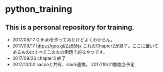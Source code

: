# python_training

## This is a personal repository for training.

- 2017/09/17 Githubを作ってみたけどよくわからん。
- 2017/09/17 https://goo.gl/Zz68Nx これのChapter2が終了。ここに置いてあるものはすべてこの本の例題？的なやつです。
- 2017/09/26 chapter3 終了
- 2017/10/02 saccoと共有、slack連携。 2017/10/21勉強会予定
